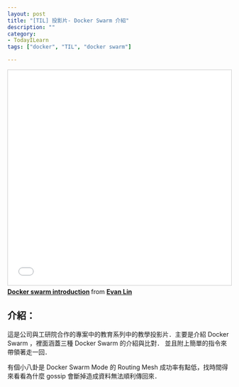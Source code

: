 ```yaml
---
layout: post
title: "[TIL] 投影片- Docker Swarm 介紹"
description: ""
category: 
- TodayILearn
tags: ["docker", "TIL", "docker swarm"]

---
```



<iframe src="//www.slideshare.net/slideshow/embed_code/key/H3yKsHvkLI7733" width="595" height="485" frameborder="0" marginwidth="0" marginheight="0" scrolling="no" style="border:1px solid #CCC; border-width:1px; margin-bottom:5px; max-width: 100%;" allowfullscreen> </iframe> <div style="margin-bottom:5px"> <strong> <a href="//www.slideshare.net/EvansLin/docker-swarm-introduction-65539840" title="Docker swarm introduction" target="_blank">Docker swarm introduction</a> </strong> from <strong><a href="//www.slideshare.net/EvansLin" target="_blank">Evan Lin</a></strong> </div>

## 介紹：

這是公司與工研院合作的專案中的教育系列中的教學投影片．主要是介紹 Docker Swarm ，裡面涵蓋三種 Docker Swarm 的介紹與比對． 並且附上簡單的指令來帶領著走一回．

有個小八卦是 Docker Swarm Mode 的 Routing Mesh 成功率有點低，找時間得來看看為什麼 gossip 會斷掉造成資料無法順利傳回來．